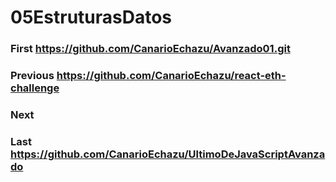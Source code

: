 # 05EstruturasDatos
### First https://github.com/CanarioEchazu/Avanzado01.git
### Previous https://github.com/CanarioEchazu/react-eth-challenge
### Next
### Last https://github.com/CanarioEchazu/UltimoDeJavaScriptAvanzado
